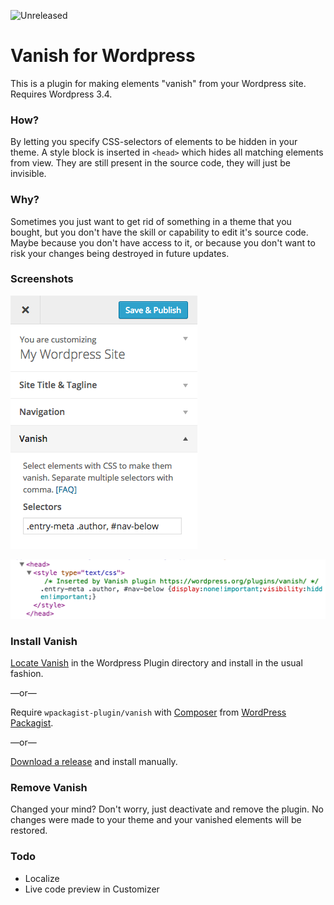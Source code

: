![Unreleased](https://img.shields.io/badge/Status-Unreleased-red.svg)

# Vanish for Wordpress

This is a plugin for making elements "vanish" from your Wordpress site. Requires Wordpress 3.4.

### How?

By letting you specify CSS-selectors of elements to be hidden in your theme. A style block is inserted in `<head>` which hides all matching elements from view. They are still present in the source code, they will just be invisible.

### Why?

Sometimes you just want to get rid of something in a theme that you bought, but you don't have the skill or capability to edit it's source code. Maybe because you don't have access to it, or because you don't want to risk your changes being destroyed in future updates.

### Screenshots

![Vanish settings are available in the Theme Customizer.](https://github.com/frebro/wp-vanish/blob/master/assets/screenshot-1.png)

![Example of generated styles.](https://github.com/frebro/wp-vanish/blob/master/assets/screenshot-2.png)

### Install Vanish

[Locate Vanish](https://wordpress.org/plugins/vanish/) in the Wordpress Plugin directory and install in the usual fashion.

—or—

Require `wpackagist-plugin/vanish` with [Composer](https://getcomposer.org/) from [WordPress Packagist](http://wpackagist.org/).

—or—

[Download a release](https://github.com/frebro/wp-vanish/releases) and install manually.

### Remove Vanish

Changed your mind? Don't worry, just deactivate and remove the plugin. No changes were made to your theme and your vanished elements will be restored.

### Todo

- Localize
- Live code preview in Customizer
